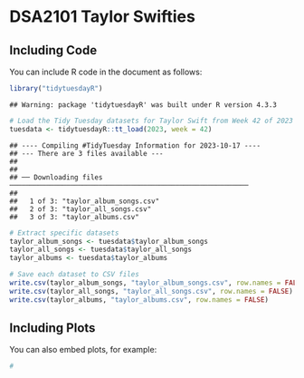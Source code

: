 DSA2101 Taylor Swifties
================

## Including Code

You can include R code in the document as follows:

``` r
library("tidytuesdayR")
```

    ## Warning: package 'tidytuesdayR' was built under R version 4.3.3

``` r
# Load the Tidy Tuesday datasets for Taylor Swift from Week 42 of 2023
tuesdata <- tidytuesdayR::tt_load(2023, week = 42)
```

    ## ---- Compiling #TidyTuesday Information for 2023-10-17 ----
    ## --- There are 3 files available ---
    ## 
    ## 
    ## ── Downloading files ───────────────────────────────────────────────────────────
    ## 
    ##   1 of 3: "taylor_album_songs.csv"
    ##   2 of 3: "taylor_all_songs.csv"
    ##   3 of 3: "taylor_albums.csv"

``` r
# Extract specific datasets
taylor_album_songs <- tuesdata$taylor_album_songs
taylor_all_songs <- tuesdata$taylor_all_songs
taylor_albums <- tuesdata$taylor_albums

# Save each dataset to CSV files
write.csv(taylor_album_songs, "taylor_album_songs.csv", row.names = FALSE)
write.csv(taylor_all_songs, "taylor_all_songs.csv", row.names = FALSE)
write.csv(taylor_albums, "taylor_albums.csv", row.names = FALSE)
```

## Including Plots

You can also embed plots, for example:

``` r
#
```
